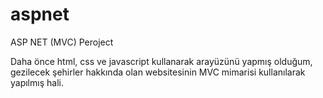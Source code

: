 # aspnet
ASP NET (MVC) Peroject

Daha önce html, css ve javascript kullanarak arayüzünü yapmış olduğum, gezilecek şehirler hakkında olan websitesinin MVC mimarisi kullanılarak yapılmış hali.
